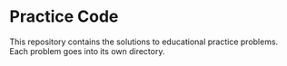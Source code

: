 # Practice Code

This repository contains the solutions to educational practice problems.  Each
problem goes into its own directory.
